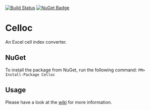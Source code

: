 [![Build Status](https://travis-ci.org/sduplooy/Celloc.svg?branch=master)](https://travis-ci.org/sduplooy/Celloc)
[![NuGet Badge](https://buildstats.info/nuget/Celloc)](https://www.nuget.org/packages/Celloc/)

# Celloc
An Excel cell index converter.

## NuGet
To install the package from NuGet, run the following command: 
`PM> Install-Package Celloc`

## Usage
Please have a look at the [wiki](https://github.com/sduplooy/Celloc/wiki) for more information.
